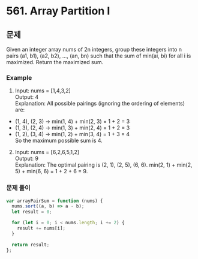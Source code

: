 # 561. Array Partition I

## 문제

Given an integer array nums of 2n integers, group these integers into n pairs (a1, b1), (a2, b2), ..., (an, bn) such that the sum of min(ai, bi) for all i is maximized. Return the maximized sum.

### Example

1. Input: nums = [1,4,3,2]  
   Output: 4  
   Explanation: All possible pairings (ignoring the ordering of elements) are:

- (1, 4), (2, 3) -> min(1, 4) + min(2, 3) = 1 + 2 = 3
- (1, 3), (2, 4) -> min(1, 3) + min(2, 4) = 1 + 2 = 3
- (1, 2), (3, 4) -> min(1, 2) + min(3, 4) = 1 + 3 = 4  
   So the maximum possible sum is 4.

2. Input: nums = [6,2,6,5,1,2]  
   Output: 9  
   Explanation: The optimal pairing is (2, 1), (2, 5), (6, 6). min(2, 1) + min(2, 5) + min(6, 6) = 1 + 2 + 6 = 9.

### 문제 풀이

```js
var arrayPairSum = function (nums) {
  nums.sort((a, b) => a - b);
  let result = 0;

  for (let i = 0; i < nums.length; i += 2) {
    result += nums[i];
  }

  return result;
};
```
